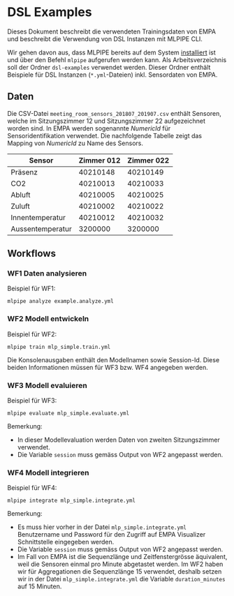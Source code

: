 # DSL Examples

Dieses Dokument beschreibt die verwendeten Trainingsdaten von EMPA 
und beschreibt die Verwendung von DSL Instanzen mit MLPIPE CLI.

Wir gehen davon aus, dass MLPIPE bereits auf dem System [installiert](../readme.md) ist 
und über den Befehl `mlpipe` aufgerufen werden kann. 
Als Arbeitsverzeichnis soll der Ordner `dsl-examples` verwendet werden.
Dieser Ordner enthält Beispiele für DSL Instanzen (`*.yml`-Dateien) inkl. Sensordaten von EMPA.


## Daten

Die CSV-Datei `meeting_room_sensors_201807_201907.csv` enthält Sensoren, welche im Sitzungszimmer 12 und Sitzungszimmer 22 aufgezeichnet worden sind. In EMPA werden sogenannte *NumericId* für Sensoridentifikation verwendet. 
Die nachfolgende Tabelle zeigt das Mapping von *NumericId* zu Name des Sensors.

| Sensor           | Zimmer 012 | Zimmer 022 |
|------------------|------------|------------|
| Präsenz          | 40210148   | 40210149   |
| CO2              | 40210013   | 40210033   |
| Abluft           | 40210005   | 40210025   |
| Zuluft           | 40210002   | 40210022   |
| Innentemperatur  | 40210012   | 40210032   |
| Aussentemperatur | 3200000    | 3200000    |


## Workflows

### WF1 Daten analysieren

Beispiel für WF1:

    mlpipe analyze example.analyze.yml


### WF2 Modell entwickeln 

Beispiel für WF2:

    mlpipe train mlp_simple.train.yml

Die Konsolenausgaben enthält den Modellnamen sowie Session-Id.
Diese beiden Informationen müssen für WF3 bzw. WF4 angegeben werden.

### WF3 Modell evaluieren

Beispiel für WF3:

    mlpipe evaluate mlp_simple.evaluate.yml

Bemerkung: 

  * In dieser Modellevaluation werden Daten von zweiten Sitzungszimmer verwendet.
  * Die Variable `session` muss gemäss Output von WF2 angepasst werden.


### WF4 Modell integrieren

Beispiel für WF4:

    mlpipe integrate mlp_simple.integrate.yml

Bemerkung: 

  * Es muss hier vorher in der Datei `mlp_simple.integrate.yml` Benutzername und Password für den Zugriff auf EMPA Visualizer Schnittstelle eingegeben werden. 
  * Die Variable `session` muss gemäss Output von WF2 angepasst werden.
  * Im Fall von EMPA ist die Sequenzlänge und Zeitfenstergrösse äquivalent, 
weil die Sensoren einmal pro Minute abgetastet werden. Im WF2 haben wir für Aggregationen die Sequenzlänge 15 verwendet, deshalb setzen wir in der Datei `mlp_simple.integrate.yml` die Variable `duration_minutes` auf 15 Minuten.

